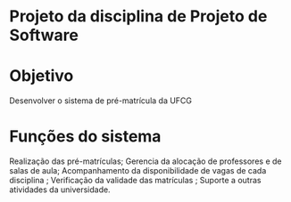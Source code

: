 # Projeto da disciplina de Projeto de Software

# Objetivo

Desenvolver o sistema de pré-matrícula da UFCG

# Funções do sistema

Realização das pré-matrículas;
Gerencia da alocação de professores e de salas de aula;
Acompanhamento da disponibilidade de vagas de cada disciplina ;
Verificação da validade das matrículas ;
Suporte a outras atividades da universidade.
